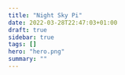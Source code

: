 ```yaml
---
title: "Night Sky Pi"
date: 2022-03-28T22:47:03+01:00
draft: true
sidebar: true
tags: []
hero: "hero.png"
summary: ""
---
```

